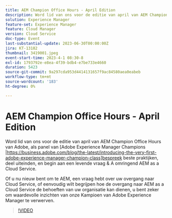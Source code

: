 ```yaml
---
title: AEM Champion Office Hours - April Edition
description: Word lid van ons voor de editie van april van AEM Champion Office Hours van Adobe, als panel van Adobe Experience Manager Champions, die beste praktijken bespreken, uiteinden delen en een live Q&A rondom AEM as a Cloud Service aangaan. Of u nu nieuw bent om te AEM, een vraag hebt over uw overgang naar Cloud Service, of eenvoudig wilt begrijpen hoe de overgang naar AEM as a Cloud Service de behoeften van uw organisatie kan dienen, u bent zeker om waardevolle inzichten van onze Kampioen van Adobe Experience Manager te verwerven.
solution: Experience Manager
feature-set: Experience Manager
feature: Cloud Manager
version: Cloud Service
doc-type: Event
last-substantial-update: 2023-06-30T00:00:00Z
jira: KT-13182
thumbnail: 3419001.jpeg
event-start-time: 2023-4-1 08:30-8
exl-id: 1793792e-e8ea-4f39-bdb4-e7be733e4660
duration: 5423
source-git-commit: 9a297cda953d4414131657f9ac84580aea0eabeb
workflow-type: tm+mt
source-wordcount: '183'
ht-degree: 0%

---
```


# AEM Champion Office Hours - April Edition

Word lid van ons voor de editie van april van AEM Champion Office Hours van Adobe, als panel van [Adobe Experience Manager Champions |https://business.adobe.com/blog/the-latest/introducing-the-very-first-adobe-experience-manager-champion-class]bespreek beste praktijken, deel uiteinden, en begin aan een levende vraag &amp; A omringend AEM as a Cloud Service.

Of u nu nieuw bent om te AEM, een vraag hebt over uw overgang naar Cloud Service, of eenvoudig wilt begrijpen hoe de overgang naar AEM as a Cloud Service de behoeften van uw organisatie kan dienen, u bent zeker om waardevolle inzichten van onze Kampioen van Adobe Experience Manager te verwerven.

>[!VIDEO](https://video.tv.adobe.com/v/3419001/?learn=on)
